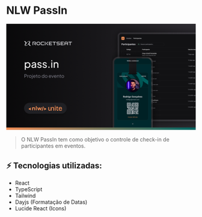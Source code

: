 # NLW PassIn

<img src="src/assets/Thumbnail.png" alt="NLW PassIn">

<br />

> O NLW PassIn tem como objetivo o controle de check-in de participantes em eventos.

## ⚡️ Tecnologias utilizadas:

- React
- TypeScript
- Tailwind
- Dayjs (Formatação de Datas)
- Lucide React (Icons)
